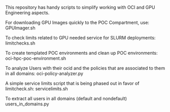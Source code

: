 This repository has handy scripts to simplify working with OCI and GPU Engineering aspects.

For downloading GPU Images quickly to the POC Compartment, use: GPUImager.sh

To check limits related to GPU needed service for SLURM deployments: limitchecks.sh

To create templated POC environments and clean up POC environments: oci-hpc-poc-environment.sh

To analyze Users with their ocid and the policies that are associated to them in all domains: oci-policy-analyzer.py

A simple service limits script that is being phased out in favor of limitcheck.sh: servicelimits.sh

To extract all users in all domains (default and nondefault)
users_in_domains.py
